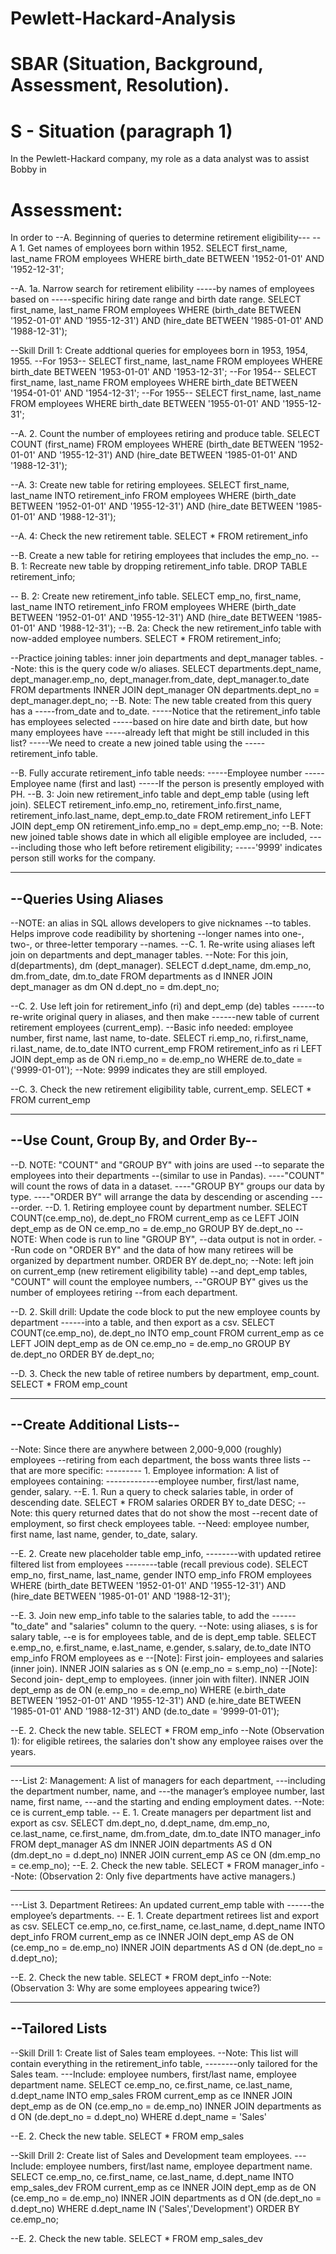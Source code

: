 # Pewlett-Hackard-Analysis
# SBAR (Situation, Background, Assessment, Resolution).
# S - Situation (paragraph 1)
In the Pewlett-Hackard company, my role as a data analyst was to assist Bobby in  


# Assessment:
In order to 
--A. Beginning of queries to determine retirement eligibility---
--A 1. Get names of employees born within 1952.
SELECT first_name, last_name
FROM employees
WHERE birth_date BETWEEN '1952-01-01' AND '1952-12-31';

--A. 1a. Narrow search for retirement elibility
-----by names of employees based on 
-----specific hiring date range and birth date range.
SELECT first_name, last_name
FROM employees
WHERE (birth_date BETWEEN '1952-01-01' AND '1955-12-31')
AND (hire_date BETWEEN '1985-01-01' AND '1988-12-31');

--Skill Drill 1: Create addtional queries for employees born in 1953, 1954, 1955.
--For 1953--
SELECT first_name, last_name
FROM employees
WHERE birth_date BETWEEN '1953-01-01' AND '1953-12-31';
--For 1954--
SELECT first_name, last_name
FROM employees
WHERE birth_date BETWEEN '1954-01-01' AND '1954-12-31';
--For 1955--
SELECT first_name, last_name
FROM employees
WHERE birth_date BETWEEN '1955-01-01' AND '1955-12-31';

--A. 2. Count the number of employees retiring and produce table.
SELECT COUNT (first_name)
FROM employees
WHERE (birth_date BETWEEN '1952-01-01' AND '1955-12-31')
AND (hire_date BETWEEN '1985-01-01' AND '1988-12-31');

--A. 3: Create new table for retiring employees.
SELECT first_name, last_name
INTO retirement_info
FROM employees
WHERE (birth_date BETWEEN '1952-01-01' AND '1955-12-31')
AND (hire_date BETWEEN '1985-01-01' AND '1988-12-31');

--A. 4: Check the new retirement table.
SELECT * FROM retirement_info

--B. Create a new table for retiring employees that includes the emp_no.
--B. 1: Recreate new table by dropping retirement_info table.
DROP TABLE retirement_info;

-- B. 2: Create new retirement_info table.
SELECT emp_no, first_name, last_name
INTO retirement_info
FROM employees
WHERE (birth_date BETWEEN '1952-01-01' AND '1955-12-31')
AND (hire_date BETWEEN '1985-01-01' AND '1988-12-31');
--B. 2a: Check the new retirement_info table with now-added employee numbers.
SELECT * FROM retirement_info;

--Practice joining tables: inner join departments and dept_manager tables. 
--Note: this is the query code w/o aliases.
SELECT departments.dept_name,
     dept_manager.emp_no,
     dept_manager.from_date,
     dept_manager.to_date
FROM departments
INNER JOIN dept_manager
ON departments.dept_no = dept_manager.dept_no;
--B. Note: The new table created from this query has a 
-----from_date and to_date.
-----Notice that the retirement_info table has employees selected 
-----based on hire date and birth date, but how many employees have 
-----already left that might be still included in this list?
-----We need to create a new joined table using the
-----retirement_info table.

--B. Fully accurate retirement_info table needs:
-----Employee number
-----Employee name (first and last)
-----If the person is presently employed with PH.
--B. 3: Join new retirement_info table and dept_emp table (using left join).
SELECT retirement_info.emp_no,
     retirement_info.first_name,
     retirement_info.last_name,
     dept_emp.to_date
FROM retirement_info
LEFT JOIN dept_emp
ON retirement_info.emp_no = dept_emp.emp_no;
--B. Note: new joined table shows date in which all eligible employee are included, 
-----including those who left before retirement eligibility; 
-----'9999' indicates person still works for the company.

-----------------------
--Queries Using Aliases
-----------------------
--NOTE: an alias in SQL allows developers to give nicknames
--to tables. Helps improve code readibility by shortening
--longer names into one-, two-, or three-letter temporary
--names.
--C. 1. Re-write using aliases left join on departments and dept_manager tables.
--Note: For this join, d(departments), dm (dept_manager).
SELECT d.dept_name,
     dm.emp_no,
     dm.from_date,
     dm.to_date
FROM departments as d
INNER JOIN dept_manager as dm
ON d.dept_no = dm.dept_no;

--C. 2. Use left join for retirement_info (ri) and dept_emp (de) tables
------to re-write original query in aliases, and then make 
------new table of current retirement employees (current_emp).
--Basic info needed: employee number, first name, last name, to-date.
SELECT ri.emp_no,
	   ri.first_name,
	   ri.last_name,
	   de.to_date
INTO current_emp
FROM retirement_info as ri
LEFT JOIN dept_emp as de
ON ri.emp_no = de.emp_no
WHERE de.to_date = ('9999-01-01');
--Note: 9999 indicates they are still employed. 

--C. 3. Check the new retirement eligibility table, current_emp.
SELECT * FROM current_emp

--------------------------------------
--Use Count, Group By, and Order By--
--------------------------------------
--D. NOTE: "COUNT" and "GROUP BY" with joins are used
--to separate the employees into their departments
--(similar to use in Pandas).
----"COUNT" will count the rows of data in a dataset.
----"GROUP BY" groups our data by type.
----"ORDER BY" will arrange the data by descending or ascending
-----order.
--D. 1. Retiring employee count by department number. 
SELECT COUNT(ce.emp_no), de.dept_no
FROM current_emp as ce
LEFT JOIN dept_emp as de
ON ce.emp_no = de.emp_no
GROUP BY de.dept_no
--NOTE: When code is run to line "GROUP BY",
--data output is not in order.
--Run code on "ORDER BY" and the data of how many retirees will be organized by department number.
ORDER BY de.dept_no;
--Note: left join on current_emp (new retirement eligibility table) 
--and dept_emp tables, "COUNT" will count the employee numbers,
--"GROUP BY" gives us the number of employees retiring 
--from each department.

--D. 2. Skill drill: Update the code block to put the new employee counts by department
------into a table, and then export as a csv.
SELECT COUNT(ce.emp_no), de.dept_no
INTO emp_count
FROM current_emp as ce
LEFT JOIN dept_emp as de
ON ce.emp_no = de.emp_no
GROUP BY de.dept_no
ORDER BY de.dept_no;

--D. 3. Check the new table of retiree numbers by department, emp_count.
SELECT * FROM emp_count

-------------------------------------
--Create Additional Lists--
-------------------------------------
--Note: Since there are anywhere between 2,000-9,000 (roughly) employees 
--retiring from each department, the boss wants three lists
--that are more specific:
--------- 1. Employee information: A list of employees containing:
-------------employee number, first/last name, gender, salary.
--E. 1. Run a query to check salaries table, in order of descending date.
SELECT * FROM salaries
ORDER BY to_date DESC;
--Note: this query returned dates that do not show the most
--recent date of employment, so first check employees table.
--Need: employee number, first name, last name, gender, to_date, salary.

--E. 2. Create new placeholder table emp_info, 
--------with updated retiree filtered list from employees 
--------table (recall previous code).
SELECT emp_no, first_name, last_name, gender
INTO emp_info
FROM employees
WHERE (birth_date BETWEEN '1952-01-01' AND '1955-12-31')
AND (hire_date BETWEEN '1985-01-01' AND '1988-12-31');

--E. 3. Join new emp_info table to the salaries table, to add the
------"to_date" and "salaries" column to the query.
--Note: using aliases, s is for salary table,
--e is for employees table, and de is dept_emp table.
SELECT e.emp_no, 
	   e.first_name, 
	   e.last_name, 
	   e.gender,
	   s.salary,
	   de.to_date
INTO emp_info
FROM employees as e
--[Note]: First join- employees and salaries (inner join).
INNER JOIN salaries as s
	ON (e.emp_no = s.emp_no)
--[Note]: Second join- dept_emp to employees. (inner join with filter).
INNER JOIN dept_emp as de
	ON (e.emp_no = de.emp_no)
WHERE (e.birth_date BETWEEN '1952-01-01' AND '1955-12-31')
	AND (e.hire_date BETWEEN '1985-01-01' AND '1988-12-31')
	AND (de.to_date = '9999-01-01');

--E. 2. Check the new table.
SELECT * FROM emp_info
--Note (Observation 1): for eligible retirees, the salaries don't show any employee raises over the years.

----
---List 2: Management: A list of managers for each department, 
---including the department number, name, and 
---the manager’s employee number, last name, first name, 
---and the starting and ending employment dates.
--Note: ce is current_emp table. 
-- E. 1. Create managers per department list and export as csv.
SELECT  dm.dept_no,
        d.dept_name,
        dm.emp_no,
        ce.last_name,
        ce.first_name,
        dm.from_date,
        dm.to_date
INTO manager_info
FROM dept_manager AS dm
    INNER JOIN departments AS d
        ON (dm.dept_no = d.dept_no)
    INNER JOIN current_emp AS ce
        ON (dm.emp_no = ce.emp_no);
--E. 2. Check the new table.
SELECT * FROM manager_info
--Note: (Observation 2: Only five departments have active managers.)

-----
---List 3. Department Retirees: An updated current_emp table with
------the employee’s departments.
-- E. 1. Create department retirees list and export as csv.
SELECT ce.emp_no,
ce.first_name,
ce.last_name,
d.dept_name	
INTO dept_info
FROM current_emp as ce
	INNER JOIN dept_emp AS de
		ON (ce.emp_no = de.emp_no)
	INNER JOIN departments AS d
		ON (de.dept_no = d.dept_no);
		
--E. 2. Check the new table.
SELECT * FROM dept_info
--Note: (Observation 3: Why are some employees appearing twice?)

-------------------
--Tailored Lists
-------------------
--Skill Drill 1: Create list of Sales team employees.
--Note: This list will contain everything in the retirement_info table,
--------only tailored for the Sales team. 
---Include: employee numbers, first/last name, employee department name.
SELECT ce.emp_no,
	   ce.first_name, 
	   ce.last_name, 
	   d.dept_name
INTO emp_sales
FROM current_emp as ce
	INNER JOIN dept_emp as de
		ON (ce.emp_no = de.emp_no)
	INNER JOIN departments as d
		ON (de.dept_no = d.dept_no)
WHERE d.dept_name = 'Sales'

--E. 2. Check the new table.
SELECT * FROM emp_sales

--Skill Drill 2: Create list of Sales and Development team employees.
---Include: employee numbers, first/last name, employee department name.
SELECT ce.emp_no,
	   ce.first_name, 
	   ce.last_name, 
	   d.dept_name
INTO emp_sales_dev
FROM current_emp as ce
	INNER JOIN dept_emp as de
		ON (ce.emp_no = de.emp_no)
	INNER JOIN departments as d
		ON (de.dept_no = d.dept_no)
WHERE d.dept_name IN ('Sales','Development')
ORDER BY ce.emp_no;

--E. 2. Check the new table.
SELECT * FROM emp_sales_dev
